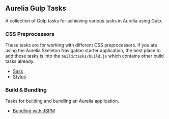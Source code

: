 ## Aurelia Gulp Tasks
A collection of Gulp tasks for achieving various tasks in Aurelia using Gulp.

### CSS Preprocessors
These tasks are for working with different CSS preprocessors. If you are using the Aurelia Skeleton Navigation starter application, the best place to add these tasks is into the ```build/tasks/build.js``` which contains other build tasks already.

- [Sass](gulp-task-sass.js)
- [Stylus](gulp-task-stylus.js)

### Build & Bundling
Tasks for building and bundling an Aurelia application.

- [Bundling with JSPM](gulp-bundle-jspm.js)
